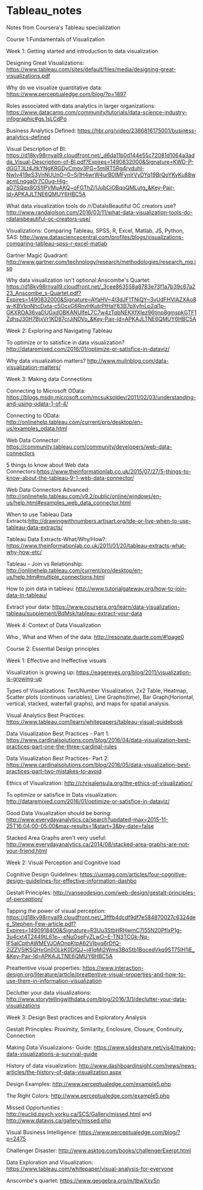 # Tableau_notes

Notes from Coursera's Tableau specialization 

Course 1:Fundamentals of Visualization 

Week 1: Getting started and introduction to data visualization 

 Designing Great Visualizations: https://www.tableau.com/sites/default/files/media/designing-great-visualizations.pdf

 Why do we visualize quantitative data: https://www.perceptualedge.com/blog/?p=1897

Roles associated with data analytics in larger organizations: https://www.datacamp.com/community/tutorials/data-science-industry-infographic#gs.1sLCdPo

Business Analytics Defined: https://hbr.org/video/2386816175001/business-analytics-defined

Visual Description of BI: https://d18ky98rnyall9.cloudfront.net/_d6da11b0d144e55c72081d1064a3adda_Visual-Description-of-BI.pdf?Expires=1490832000&Signature=KWD-P-dGGT3Lt4JtkYNgKRGDyCmov3PG~5mlRT5Rg4ryduhI-NwIv419eS3VnNUUnO~0~Sj1H4wrW4urB0IMFynIrVyDYq19BrQoYKvKu88wacmLnqga0r7C0ug-Hig-aD7SQqx8OS1lPVMuAKQ~oFGThZj1JubCiOBqoQMLutg_&Key-Pair-Id=APKAJLTNE6QMUY6HBC5A

What data visualization tools do /r/DataIsBeautiful OC creators use? http://www.randalolson.com/2016/03/11/what-data-visualization-tools-do-rdataisbeautiful-oc-creators-use/

Visualizations: Comparing Tableau, SPSS, R, Excel, Matlab, JS, Python, SAS: http://www.datasciencecentral.com/profiles/blogs/visualizations-comparing-tableau-spss-r-excel-matlab

Gartner Magic Quadrant: http://www.gartner.com/technology/research/methodologies/research_mq.jsp

Why data visualization isn't optional:Anscombe's Quartet: https://d18ky98rnyall9.cloudfront.net/_3cee863558a8783e73f1a7b39c67a223_Anscombe_s-Quartet.pdf?Expires=1490832000&Signature=AYaHV~4I3dJF1TNiQY~3vUdFHVlAZXAo8w-KBVbnNhcDxta-c5OcxG6RnvHKutrPtHaY63B7pXyfnLp2ql1p-GKXROA36vaDUGxdOBKANUlfeL7C7w4zTqbNEKXfXIez96tjnp8gmspkGTF1ZdhsJ30H7BjxVr1KD87crJiNDVo_&Key-Pair-Id=APKAJLTNE6QMUY6HBC5A


Week 2: Exploring and Navigating Tableau

To optimize or to satisfice in data visualization? http://dataremixed.com/2016/01/optimize-or-satisfice-in-dataviz/

Why data visualization matters? http://www.mulinblog.com/data-visualization-matters/

Week 3: Making data Connections

Connecting to Microsoft OData: https://blogs.msdn.microsoft.com/mcsuksoldev/2011/02/03/understanding-and-using-odata-1-of-4/

Connecting to OData: http://onlinehelp.tableau.com/current/pro/desktop/en-us/examples_odata.html

Web Data Connector: https://community.tableau.com/community/developers/web-data-connectors

5 things to know about Web data Connectors:https://www.theinformationlab.co.uk/2015/07/27/5-things-to-know-about-the-tableau-9-1-web-data-connector/

Web Data Connectors Advanced: http://onlinehelp.tableau.com/v9.2/public/online/windows/en-us/help.html#examples_web_data_connector.html

When to use Tableau Data Extracts:http://drawingwithnumbers.artisart.org/tde-or-live-when-to-use-tableau-data-extracts/

Tableau Data Extracts-What/Why/How?: https://www.theinformationlab.co.uk/2011/01/20/tableau-extracts-what-why-how-etc/

Tableau - Join vs Relationship: http://onlinehelp.tableau.com/current/pro/desktop/en-us/help.htm#multiple_connections.html

How to join data in tableau: http://www.tutorialgateway.org/how-to-join-data-in-tableau/

Extract your data: https://www.coursera.org/learn/data-visualization-tableau/supplement/BdMsk/tableau-extract-your-data

Week 4: Context of Data Visualization

Who , What and When of the data:  http://resonate.duarte.com/#!page0

Course 2: Essential Design principles

Week 1: Effective and Ineffective visuals 

Visualization is growing up: https://eagereyes.org/blog/2011/visualization-is-growing-up

Types of Visualizations: Text/Number Visualization, 2x2 Table, Heatmap, Scatter plots (continuos variables), Line Graphs(time), Bar Graph(Horiontal, vertical, stacked, waterfall graphs), and maps for spatial analysis. 

Visual Analytics Best Practices: https://www.tableau.com/learn/whitepapers/tableau-visual-guidebook

Data Visualization Best Practices - Part 1: https://www.cardinalsolutions.com/blog/2016/04/data-visualization-best-practices-part-one-the-three-cardinal-rules

Data Visualization Best Practices- Part 2: https://www.cardinalsolutions.com/blog/2016/05/data-visualization-best-practices-part-two-mistakes-to-avoid

Ethics of Visualization: http://chrisalensula.org/the-ethics-of-visualization/

To optimize or satisfice in Data visualization: http://dataremixed.com/2016/01/optimize-or-satisfice-in-dataviz/

Good Data Visualization should be boring: http://www.everydayanalytics.ca/search?updated-max=2015-11-25T16:04:00-05:00&max-results=1&start=3&by-date=false

Stacked Area Graphs aren't very useful: http://www.everydayanalytics.ca/2014/08/stacked-area-graphs-are-not-your-friend.html

Week 2: Visual Perception and Cognitive load 

Cognitive Design Guidelines: https://uxmag.com/articles/four-cognitive-design-guidelines-for-effective-information-dashbo

Gestalt Principles: http://vanseodesign.com/web-design/gestalt-principles-of-perception/

Tapping the power of visual perception: https://d18ky98rnyall9.cloudfront.net/_3fffb4dcdf9df7e584870027c6324dee_Stephen-Few-article.pdf?Expires=1490918400&Signature=R3Uu3StbHRHwmC7I55N20PfIxP1g-3u4cxt4T2449tL61e~-eNuOseFyZLwO~E-TN3TCGk-Nq-lF5alCpthAWMEVJOAOnpKtpA62VIbyq6rDfQ-2jZZV5lKSQHxGn0OLkK0DIQJ~j41qMj2Wms3BqStb1BocedVkq9ST75IH1iE_&Key-Pair-Id=APKAJLTNE6QMUY6HBC5A

Preattentive visual properties: https://www.interaction-design.org/literature/article/preattentive-visual-properties-and-how-to-use-them-in-information-visualization

Declutter your data visualizations: http://www.storytellingwithdata.com/blog/2016/3/1/declutter-your-data-visualizations

Week 3: Design Best practices and Exploratory Analysis

Gestalt Priinciples: Proximity, Similarity, Enclosure, Closure, Continuity, Connection

Making Data Visualizaions- Guide: https://www.slideshare.net/vis4/making-data-visualizations-a-survival-guide

History of data visualization: http://www.dashboardinsight.com/news/news-articles/the-history-of-data-visualization.aspx

Design Examples: http://www.perceptualedge.com/example5.php

The Right Colors: http://www.perceptualedge.com/example5.php

Missed Opportunities : http://euclid.psych.yorku.ca/SCS/Gallery/missed.html and  http://www.datavis.ca/gallery/missed.php

Visual Business Intelligence: https://www.perceptualedge.com/blog/?p=2475

Challenger Disaster: http://www.asktog.com/books/challengerExerpt.html

Data Exploration and Visualization: https://www.tableau.com/whitepaper/visual-analysis-for-everyone

Anscombe's quartet: https://www.geogebra.org/m/tbwXxySn

































